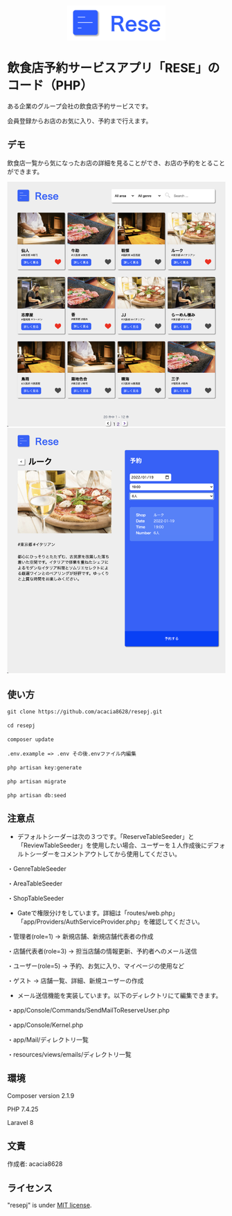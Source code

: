 <p align="center">
<img src="/public/image/rese-logo.png" height="80px">
</p>

# 飲食店予約サービスアプリ「RESE」のコード（PHP）

ある企業のグループ会社の飲食店予約サービスです。

会員登録からお店のお気に入り、予約まで行えます。

## デモ

飲食店一覧から気になったお店の詳細を見ることができ、お店の予約をとることができます。

![飲食店一覧](/public/image/demo-home.png)
![予約](/public/image/demo-reserve.png)

## 使い方

```
git clone https://github.com/acacia8628/resepj.git

cd resepj

composer update

.env.example => .env その後.envファイル内編集

php artisan key:generate

php artisan migrate

php artisan db:seed
```

## 注意点

* デフォルトシーダーは次の３つです。「ReserveTableSeeder」と「ReviewTableSeeder」を使用したい場合、ユーザーを１人作成後にデフォルトシーダーをコメントアウトしてから使用してください。

・GenreTableSeeder

・AreaTableSeeder

・ShopTableSeeder

* Gateで権限分けをしています。詳細は「routes/web.php」「app/Providers/AuthServiceProvider.php」を確認してください。

・管理者(role=1) -> 新規店舗、新規店舗代表者の作成

・店舗代表者(role=3) -> 担当店舗の情報更新、予約者へのメール送信

・ユーザー(role=5) -> 予約、お気に入り、マイページの使用など

・ゲスト -> 店舗一覧、詳細、新規ユーザーの作成

* メール送信機能を実装しています。以下のディレクトリにて編集できます。

・app/Console/Commands/SendMailToReserveUser.php

・app/Console/Kernel.php

・app/Mail/ディレクトリ一覧

・resources/views/emails/ディレクトリ一覧

## 環境

Composer version 2.1.9

PHP 7.4.25

Laravel 8

## 文責

作成者: acacia8628

## ライセンス

"resepj" is under [MIT license](https://en.wikipedia.org/wiki/MIT_License).
